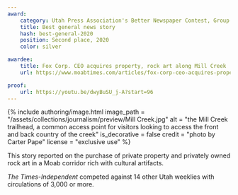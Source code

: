 ```yaml
---
award:
    category: Utah Press Association's Better Newspaper Contest, Group 2
    title: Best general news story
    hash: best-general-2020
    position: Second place, 2020
    color: silver

awardee:
    title: Fox Corp. CEO acquires property, rock art along Mill Creek
    url: https://www.moabtimes.com/articles/fox-corp-ceo-acquires-property-rock-art-along-mill-creek/

proof:
    url: https://youtu.be/dwyBuSU_j-A?start=96
---
```


{% include authoring/image.html
    image_path = "/assets/collections/journalism/preview/Mill Creek.jpg"
    alt = "the Mill Creek trailhead, a common access point for visitors looking to access the front and back country of the creek"
    is_decorative = false
    credit = "photo by Carter Pape"
    license = "exclusive use"
%}

This story reported on the purchase of private property and privately owned rock art in a Moab corridor rich with cultural artifacts.

_The Times-Independent_ competed against 14 other Utah weeklies with circulations of 3,000 or more.
